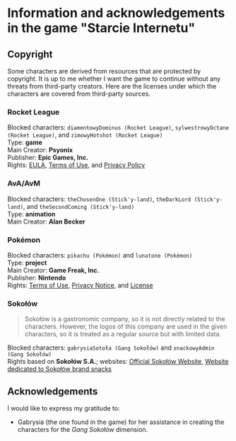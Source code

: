 # Information and acknowledgements in the game "Starcie Internetu"
## Copyright
Some characters are derived from resources that are protected by copyright. It is up to me whether I want the game to continue without any threats from third-party creators. Here are the licenses under which the characters are covered from third-party sources.

### Rocket League
Blocked characters: `diamentowyDominus (Rocket League)`, `sylwestrowyOctane (Rocket League)`, and `zimowyHotshot (Rocket League)`<br />
Type: **game**<br />
Main Creator: **Psyonix**<br />
Publisher: **Epic Games, Inc.**<br />
Rights: [EULA](https://www.psyonix.com/eula/), [Terms of Use](https://www.psyonix.com/tou/), and [Privacy Policy](https://www.epicgames.com/site/en-US/privacypolicy)

### AvA/AvM
Blocked characters: `theChosenOne (Stick'y-land)`, `theDarkLord (Stick'y-land)`, and `theSecondComing (Stick'y-land)`<br />
Type: **animation**<br />
Main Creator: **Alan Becker**

### Pokémon
Blocked characters: `pikachu (Pokémon)` and `lunatone (Pokémon)`<br />
Type: **project**<br />
Main Creator: **Game Freak, Inc.**<br />
Publisher: **Nintendo**<br />
Rights: [Terms of Use](https://www.pokemon.com/us/terms-of-use/), [Privacy Notice](https://www.pokemon.com/us/privacy-notice/), and [License](https://www.pokemon.com/us/legal/)

### Sokołów
> Sokołów is a gastronomic company, so it is not directly related to the characters. However, the logos of this company are used in the given characters, so it is treated as a regular source but with limited data.

Blocked characters: `gabrysiaSotoła (Gang Sokołów)` and `snackowyAdmin (Gang Sokołów)`<br />
Rights based on **Sokołów S.A.**; websites: [Official Sokołów Website](https://sokolow.pl), [Website dedicated to Sokołów brand snacks](https://www.przekaskimiesne.pl)

## Acknowledgements
I would like to express my gratitude to:
- Gabrysia (the one found in the game) for her assistance in creating the characters for the _Gang Sokołów_ dimension.
